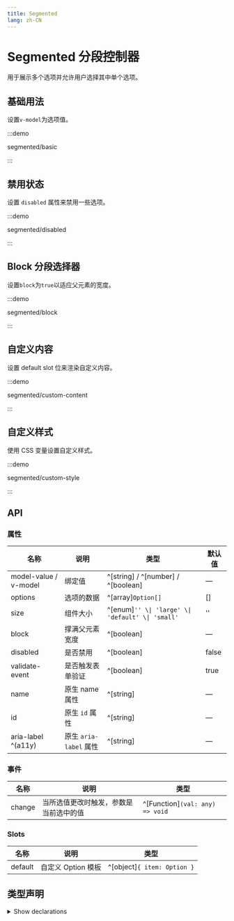 ```yaml
---
title: Segmented
lang: zh-CN
---
```


# Segmented 分段控制器

用于展示多个选项并允许用户选择其中单个选项。

## 基础用法

设置`v-model`为选项值。

:::demo

segmented/basic

:::

## 禁用状态

设置 `disabled` 属性来禁用一些选项。

:::demo

segmented/disabled

:::

## Block 分段选择器

设置`block`为`true`以适应父元素的宽度。

:::demo

segmented/block

:::

## 自定义内容

设置 default slot 位来渲染自定义内容。

:::demo

segmented/custom-content

:::

## 自定义样式

使用 CSS 变量设置自定义样式。

:::demo

segmented/custom-style

:::

## API

### 属性

| 名称                                    | 说明                 | 类型                                                                                                                                                                                             | 默认值                                                    |
| ------------------------------------- | ------------------ | ---------------------------------------------------------------------------------------------------------------------------------------------------------------------------------------------- | ------------------------------------------------------ |
| model-value / v-model                 | 绑定值                | ^[string] / ^[number] / ^[boolean] | —                                                      |
| options                               | 选项的数据              | ^[array]`Option[]`                                                                                                                         | [] |
| size                                  | 组件大小               | ^[enum]`'' \\| 'large' \\| 'default' \\| 'small'`                                                                                       | ''                                                     |
| block                                 | 撑满父元素宽度            | ^[boolean]                                                                                                                                 | —                                                      |
| disabled                              | 是否禁用               | ^[boolean]                                                                                                                                 | false                                                  |
| validate-event                        | 是否触发表单验证           | ^[boolean]                                                                                                                                 | true                                                   |
| name                                  | 原生 name 属性         | ^[string]                                                                                                                                  | —                                                      |
| id                                    | 原生 `id` 属性         | ^[string]                                                                                                                                  | —                                                      |
| aria-label ^(a11y) | 原生 `aria-label` 属性 | ^[string]                                                                                                                                  | —                                                      |

### 事件

| 名称     | 说明                  | 类型                                                                                  |
| ------ | ------------------- | ----------------------------------------------------------------------------------- |
| change | 当所选值更改时触发，参数是当前选中的值 | ^[Function]`(val: any) => void` |

### Slots

| 名称      | 说明            | 类型                                                                              |
| ------- | ------------- | ------------------------------------------------------------------------------- |
| default | 自定义 Option 模板 | ^[object]`{ item: Option }` |

## 类型声明

<details>
  <summary>Show declarations</summary>

```ts
type Option =
  | {
      label: string
      value: string | number | boolean
      disabled?: boolean
      [key: string]: any
    }
  | string
  | number
  | boolean
```

</details>
